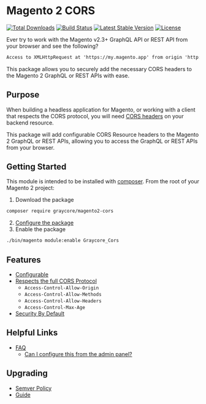 # Magento 2 CORS

[![Total Downloads](https://poser.pugx.org/graycore/magento2-cors/downloads)](https://packagist.org/packages/graycore/magento2-cors)
[![Build Status](https://graycore.visualstudio.com/open-source/_apis/build/status/graycoreio.magento2-cors?branchName=master)](https://graycore.visualstudio.com/open-source/_build/latest?definitionId=14&branchName=master)
[![Latest Stable Version](https://poser.pugx.org/graycore/magento2-cors/version)](https://packagist.org/packages/graycore/magento2-cors)
[![License](https://poser.pugx.org/graycore/magento2-cors/license)](https://packagist.org/packages/graycore/magento2-cors)

Ever try to work with the Magento v2.3+ GraphQL API or REST API from your browser and see the following?

```txt
Access to XMLHttpRequest at 'https://my.magento.app' from origin 'http://my.webapp.com' has been blocked by CORS policy: Response to preflight request doesn't pass access control check: No 'Access-Control-Allow-Origin' header is present on the requested resource.
```

This package allows you to securely add the necessary CORS headers to the Magento 2 GraphQL or REST APIs with ease.

## Purpose
When building a headless application for Magento, or working with a client that respects the CORS protocol, you will need [CORS headers](https://fetch.spec.whatwg.org/#http-cors-protocol) on your backend resource.

This package will add configurable CORS Resource headers to the Magento 2 GraphQL or REST APIs, allowing you to access the GraphQL or REST APIs from your browser.

## Getting Started
This module is intended to be installed with [composer](https://getcomposer.org/). From the root of your Magento 2 project:

1. Download the package
```bash
composer require graycore/magento2-cors
```
2. [Configure the package](/docs/stories/configuring-the-headers.md)
3. Enable the package

```bash
./bin/magento module:enable Graycore_Cors
```

## Features
* [Configurable](./docs/stories/configuring-the-headers.md)
* [Respects the full CORS Protocol](https://fetch.spec.whatwg.org/#http-cors-protocol)
    * `Access-Control-Allow-Origin`
    * `Access-Control-Allow-Methods`
    * `Access-Control-Allow-Headers`
    * `Access-Control-Max-Age`
* [Security By Default](./docs/stories/security.md#security-by-default)

## Helpful Links
* [FAQ](./docs/faq/faqs.md)
    * [Can I configure this from the admin panel?](./docs/faq/faqs.md#can-i-configure-this-from-the-admin-panel)

## Upgrading
* [Semver Policy](https://semver.org/)
* [Guide](./docs/upgrading/guide.md)
